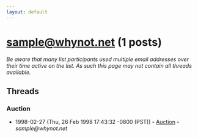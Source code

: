 ```yaml
---
layout: default
---
```


# sample@whynot.net (1 posts)

_Be aware that many list participants used multiple email addresses over their time active on the list. As such this page may not contain all threads available._

## Threads

### Auction
+ 1998-02-27 (Thu, 26 Feb 1998 17:43:32 -0800 (PST)) - [Auction](/archive/1998/02/4b56a738e1ee6a1408018cb948b812895e7904b3d6b3765a2707d01dc7921911) - _sample@whynot.net_

